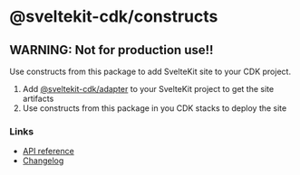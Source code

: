 # @sveltekit-cdk/constructs

## WARNING: Not for production use!!

Use constructs from this package to add SvelteKit
site to your CDK project. 

1. Add [@sveltekit-cdk/adapter](https://github.com/juranki/sveltekit-cdk/tree/main/packages/adapter#readme) to your SvelteKit project to get
the site artifacts
1. Use constructs from this package in you CDK stacks
to deploy the site

### Links

- [API reference](https://juranki.github.io/sveltekit-cdk/modules/_sveltekit_cdk_constructs.html)
- [Changelog](./CHANGELOG.md)